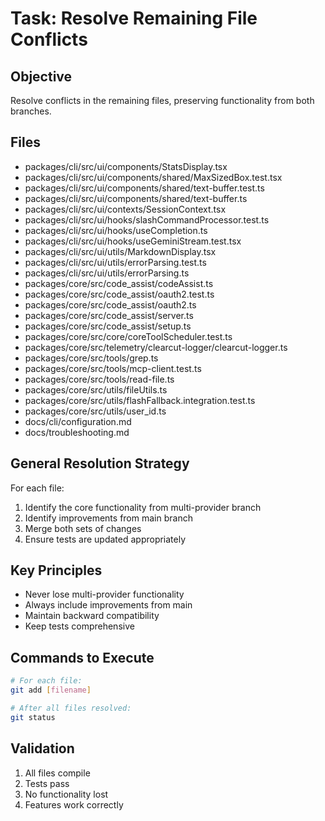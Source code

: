 # Task: Resolve Remaining File Conflicts

## Objective

Resolve conflicts in the remaining files, preserving functionality from both branches.

## Files

- packages/cli/src/ui/components/StatsDisplay.tsx
- packages/cli/src/ui/components/shared/MaxSizedBox.test.tsx
- packages/cli/src/ui/components/shared/text-buffer.test.ts
- packages/cli/src/ui/components/shared/text-buffer.ts
- packages/cli/src/ui/contexts/SessionContext.tsx
- packages/cli/src/ui/hooks/slashCommandProcessor.test.ts
- packages/cli/src/ui/hooks/useCompletion.ts
- packages/cli/src/ui/hooks/useGeminiStream.test.tsx
- packages/cli/src/ui/utils/MarkdownDisplay.tsx
- packages/cli/src/ui/utils/errorParsing.test.ts
- packages/cli/src/ui/utils/errorParsing.ts
- packages/core/src/code_assist/codeAssist.ts
- packages/core/src/code_assist/oauth2.test.ts
- packages/core/src/code_assist/oauth2.ts
- packages/core/src/code_assist/server.ts
- packages/core/src/code_assist/setup.ts
- packages/core/src/core/coreToolScheduler.test.ts
- packages/core/src/telemetry/clearcut-logger/clearcut-logger.ts
- packages/core/src/tools/grep.ts
- packages/core/src/tools/mcp-client.test.ts
- packages/core/src/tools/read-file.ts
- packages/core/src/utils/fileUtils.ts
- packages/core/src/utils/flashFallback.integration.test.ts
- packages/core/src/utils/user_id.ts
- docs/cli/configuration.md
- docs/troubleshooting.md

## General Resolution Strategy

For each file:

1. Identify the core functionality from multi-provider branch
2. Identify improvements from main branch
3. Merge both sets of changes
4. Ensure tests are updated appropriately

## Key Principles

- Never lose multi-provider functionality
- Always include improvements from main
- Maintain backward compatibility
- Keep tests comprehensive

## Commands to Execute

```bash
# For each file:
git add [filename]

# After all files resolved:
git status
```

## Validation

1. All files compile
2. Tests pass
3. No functionality lost
4. Features work correctly
